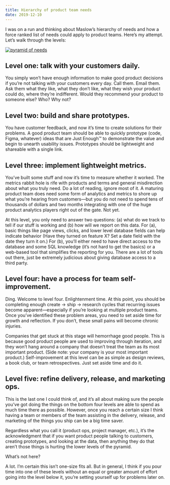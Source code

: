 ```yaml
---
title: Hierarchy of product team needs
date: 2019-12-10
---
```


I was on a run and thinking about Maslow’s hierarchy of needs and how a force ranked list of needs could apply to product teams. Here’s my attempt. Let’s walk through the levels:

[![pyramid of needs](https://dreger.me/assets/images/pyramid.jpg)](/assets/images/pyramid.jpg)

## Level one: talk with your customers daily. 

You simply won’t have enough information to make good product decisions if you’re not talking with your customers every day. Call them. Email them. Ask them what they like, what they don’t like, what they wish your product could do, where they’re indifferent. Would they recommend your product to someone else? Who? Why not?

## Level two: build and share prototypes. 

You have customer feedback, and now it’s time to create solutions for their problems. A good product team should be able to quickly prototype (code, Figma, whatever) ideas that are Just Enough™ to demonstrate the value and begin to unearth usability issues. Prototypes should be lightweight and shareable with a single link.

## Level three: implement lightweight metrics. 

You’ve built some stuff and now it’s time to measure whether it worked. The metrics rabbit hole is rife with products and terms and general misdirection about what you truly need. Do a lot of reading, ignore most of it. A maturing product team does need some form of analytics and metrics to shore up what you’re hearing from customers—but you do not need to spend tens of thousands of dollars and two months integrating with one of the huge product analytics players right out of the gate. Not yet.

At this level, you only need to answer two questions: (a) what do we track to tell if our stuff is working and (b) how will we report on this data. For (a), basic things like page views, clicks, and lower level database fields can help indicate behavior (Have they turned on feature X? Set a date field with the date they turn it on.) For (b), you’ll either need to have direct access to the database and some SQL knowledge (it’s not hard to get the basics) or a web-based tool that simplifies the reporting for you. There are a lot of tools out there, just be extremely judicious about giving database access to a third party.

## Level four: have a process for team self-improvement. 

Ding. Welcome to level four. Enlightenment time. At this point, you should be completing enough create → ship → research cycles that recurring issues become apparent—especially if you’re looking at multiple product teams. Once you’ve identified these problem areas, you need to set aside time for growth and reflection. If you don’t, these small pains will become chronic injuries.

Companies that get stuck at this stage will hemorrhage good people. This is because good product people are used to improving through iteration, and they won’t hang around a company that doesn’t treat the team as its most important product. (Side note: your company is your most important product.) Self-improvement at this level can be as simple as design reviews, a book club, or team retrospectives. Just set aside time and do it.

## Level five: refine delivery, release, and marketing ops. 

This is the last one I could think of, and it’s all about making sure the people you’ve got doing the things on the bottom four levels are able to spend as much time there as possible. However, once you reach a certain size I think having a team or members of the team assisting in the delivery, release, and marketing of the things you ship can be a big time saver.

Regardless what you call it (product ops, project manager, etc.), it’s the acknowledgment that if you want product people talking to customers, creating prototypes, and looking at the data, then anything they do that aren’t those things is hurting the lower levels of the pyramid.

What’s not here?

A lot. I’m certain this isn’t one-size fits all. But in general, I think if you pour time into one of these levels without an equal or greater amount of effort going into the level below it, you’re setting yourself up for problems later on.